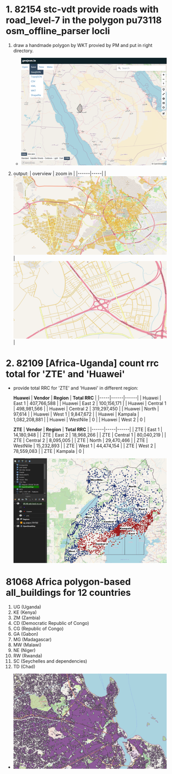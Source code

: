 # 1. 82154 stc-vdt provide roads with road_level-7 in the polygon pu73118 osm_offline_parser locli
1. draw a handmade polygon by WKT provied by PM and put in right directory.
    - ![alt text](./image/82154-geojson_io.png)

2. output: 
    | overview | zoom in |
    |------|-----|
    | ![alt text](./image/82154_overview_STC_PU73118_road_level_7.png)|![alt text](./image/82154_zoom_in_stc_pu73118_road_level_7.png)|

# 2. 82109 [Africa-Uganda] count rrc total for 'ZTE' and 'Huawei'
- provide total RRC for 'ZTE' and 'Huawei' in different region:

    **Huawei**
    | **Vendor** | **Region** | **Total RRC** |
    |-----|------|------|
    | Huawei | East 1 | 407,766,588 |
    | Huawei | East 2 | 100,156,171 |
    | Huawei | Central 1 | 498,981,566 |
    | Huawei | Central 2 | 319,297,450 |
    | Huawei | North | 97,614 |
    | Huawei | West 1 | 9,847,672 |
    | Huawei | Kampala | 1,082,208,881 |
    | Huawei | WestNile | 0 |
    | Huawei | West 2 | 0 |

    **ZTE**
    | **Vendor** | **Region** | **Total RRC** |
    |------|-----|------|
    | ZTE | East 1 | 14,180,948 |
    | ZTE | East 2 | 18,968,266 |
    | ZTE | Central 1 | 80,040,219 |
    | ZTE | Central 2 | 8,095,005 |
    | ZTE | North | 29,470,466 |
    | ZTE | WestNile | 15,232,893 |
    | ZTE | West 1 | 44,474,154 |
    | ZTE | West 2 | 78,559,083 |
    | ZTE | Kampala | 0 |

    ![alt text](./image/82109-4.png)

# 81068 Africa polygon-based all_buildings for 12 countries
1. UG (Uganda)
2. KE (Kenya)
3. ZM (Zambia)
4. CD (Democratic Republic of Congo)
5. CG (Republic of Congo)
6. GA (Gabon)
7. MG (Madagascar)
8. MW (Malawi)
9. NE (Niger)
10. RW (Rwanda)
11. SC (Seychelles and dependencies)
12. TD (Chad) 
- ![alt text](./image/81068-7.png)
    